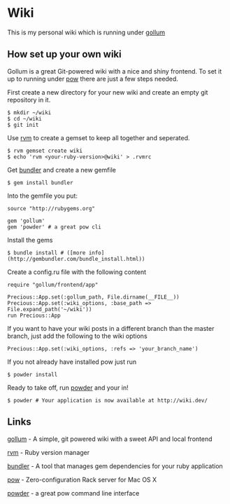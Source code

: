 # Wiki

This is my personal wiki which is running under [gollum](https://github.com/github/gollum)

## How set up your own wiki

Gollum is a great Git-powered wiki with a nice and shiny frontend. To set it up to running under [pow](https://github.com/37signals/pow) there are just a few steps needed.

First create a new directory for your new wiki and create an empty git repository in it.

    $ mkdir ~/wiki
    $ cd ~/wiki
    $ git init

Use [rvm](https://github.com/wayneeseguin/rvm) to create a gemset to keep all together and seperated.

    $ rvm gemset create wiki
    $ echo 'rvm <your-ruby-version>@wiki' > .rvmrc

Get [bundler](https://github.com/carlhuda/bundler) and create a new gemfile

    $ gem install bundler

Into the gemfile you put:

    source "http://rubygems.org"

    gem 'gollum'
    gem 'powder' # a great pow cli

Install the gems

    $ bundle install # ([more info](http://gembundler.com/bundle_install.html))

Create a config.ru file with the following content

    require "gollum/frontend/app"

    Precious::App.set(:gollum_path, File.dirname(__FILE__))
    Precious::App.set(:wiki_options, :base_path => File.expand_path('~/wiki'))
    run Precious::App

If you want to have your wiki posts in a different branch than the master branch, just add the following to the wiki options

    Precious::App.set(:wiki_options, :refs => 'your_branch_name')

If you not already have installed pow just run

    $ powder install

Ready to take off, run [powder](https://github.com/Rodreegez/powder) and your in!

    $ powder # Your application is now available at http://wiki.dev/

## Links

[gollum](https://github.com/github/gollum) - A simple, git powered wiki with a sweet API and local frontend

[rvm](https://github.com/wayneeseguin/rvm) - Ruby version manager

[bundler](https://github.com/carlhuda/bundler) - A tool that manages gem dependencies for your ruby application

[pow](https://github.com/37signals/pow) - Zero-configuration Rack server for Mac OS X

[powder](https://github.com/Rodreegez/powder) - a great pow command line interface
